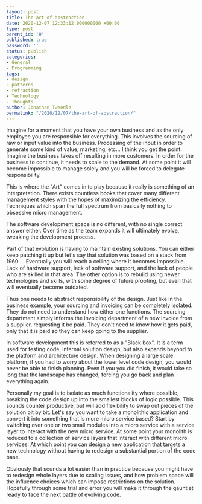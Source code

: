 ```yaml
---
layout: post
title: The art of abstraction.
date: 2020-12-07 12:33:12.000000000 +00:00
type: post
parent_id: '0'
published: true
password: ''
status: publish
categories:
- General
- Programming
tags:
- design
- patterns
- refraction
- Technology
- Thoughts
author: Jonathan Tweedle
permalink: "/2020/12/07/the-art-of-abstraction/"
---
```

Imagine for a moment that you have your own business and as the only employee you are responsible for everything. This involves the sourcing of raw or input value into the business. Processing of the input in order to generate some kind of value, marketing, etc... I think you get the point. Imagine the business takes off resulting in more customers. In order for the business to continue, it needs to scale to the demand. At some point it will become impossible to manage solely and you will be forced to delegate responsibility.

This is where the "Art" comes in to play because it really is something of an interpretation.  There exists countless books that cover many different management styles with the hopes of maximizing the efficiency. Techniques which span the full spectrum from basically nothing to obsessive micro management. 

The software development space is no different, with no single correct answer either. Over time as the team expands it will ultimately evolve, tweaking the development process. 

Part of that evolution is having to maintain existing solutions. You can either keep patching it up but let's say that solution was based on a stack from 1960 ... Eventually you will reach a ceiling where it becomes impossible. Lack of hardware support, lack of software support, and the lack of people who are skilled in that area. The other option is to rebuild using newer technologies and skills, with some degree of future proofing, but even that will eventually become outdated.

Thus one needs to abstract responsibility of the design. Just like in the business example, your sourcing and invoicing can be completely isolated. They do not need to understand how either one functions. The sourcing department simply informs the invoicing department of a new invoice from a supplier, requesting it be paid. They don't need to know how it gets paid, only that it is paid so they can keep going to the supplier.

In software development this is referred to as a "Black box". It is a term used for testing code, internal solution design, but also expands beyond to the platform and architecture design. When designing a large scale platform, if you had to worry about the lower level code design, you would never be able to finish planning. Even if you you did finish, it would take so long that the landscape has changed, forcing you go back and plan everything again.

Personally my goal is to isolate as much functionality where possible, breaking the code design up into the smallest blocks of logic possible. This sounds counter productive, but will add flexibility to swap out pieces of the solution bit by bit. Let's say you want to take a monolithic application and convert it into something that is more micro service based? Start by switching over one or two small modules into a micro service with a service layer to interact with the new micro service. At some point your monolith is reduced to a collection of service layers that interact with different micro services. At which point you can design a new application that targets a new technology without having to redesign a substantial portion of the code base.

Obviously that sounds a lot easier than in practice because you might have to redesign whole layers due to scaling issues, and how problem space will the influence choices which can impose restrictions on the solution. Hopefully through some trial and error you will make it through the gauntlet ready to face the next battle of evolving code.
